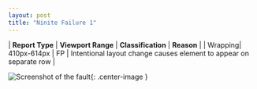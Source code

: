 ```yaml
---
layout: post
title: "Ninite Failure 1"
---
```

| **Report Type** | **Viewport Range** | **Classification** | **Reason** |
| Wrapping| 410px-614px | FP | Intentional layout change causes element to appear on separate row | 

![Screenshot of the fault](../../../assets/images/Ninite/fault1/wrappingWidth512.png){: .center-image }
